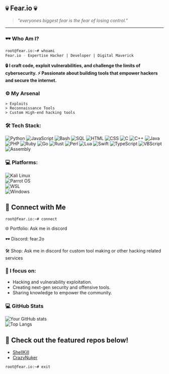 ## 💀 Fear.io 💀

> _"everyones biggest fear is the fear of losing control."_
---
### 🕶️ **Who Am I?**
```bash
root@fear.io:~# whoami
Fear.io - Expertise Hacker | Developer | Digital Maverick
```
**🔒 I craft code, exploit vulnerabilities, and challenge the limits of cybersecurity.
⚡ Passionate about building tools that empower hackers and secure the internet.**

### ⚙️ My Arsenal
```plaintext
> Exploits
> Reconnaissance Tools
> Custom High-end hacking tools
```

### 🛠️ **Tech Stack**:  
![Python](https://img.shields.io/badge/Code-Python-blue)  ![JavaScript](https://img.shields.io/badge/Code-JavaScript-yellow)  ![Bash](https://img.shields.io/badge/Code-Bash-lightgrey)  ![SQL](https://img.shields.io/badge/Code-SQL-orange)  ![HTML](https://img.shields.io/badge/Code-HTML-green)  ![CSS](https://img.shields.io/badge/Code-CSS-blue) ![C](https://img.shields.io/badge/Code-C-00599C)  ![C++](https://img.shields.io/badge/Code-C++-f34b7d)  ![Java](https://img.shields.io/badge/Code-Java-red)  ![PHP](https://img.shields.io/badge/Code-PHP-777bb4)  ![Ruby](https://img.shields.io/badge/Code-Ruby-darkred)  ![Go](https://img.shields.io/badge/Code-Go-c7c7c7)  ![Rust](https://img.shields.io/badge/Code-Rust-brown)  ![Perl](https://img.shields.io/badge/Code-Perl-violet)  ![Lua](https://img.shields.io/badge/Code-Lua-blueviolet)  ![Swift](https://img.shields.io/badge/Code-Swift-orange)  ![TypeScript](https://img.shields.io/badge/Code-TypeScript-blue)  ![VBScript](https://img.shields.io/badge/Code-VBScript-green)  ![Assembly](https://img.shields.io/badge/Code-Assembly-lightgrey)

### 💻 **Platforms**:  
![Kali Linux](https://img.shields.io/badge/Platform-Kali_Linux-blueviolet)  
![Parrot OS](https://img.shields.io/badge/Platform-Parrot_OS-brightgreen)  
![WSL](https://img.shields.io/badge/Platform-WSL-lightblue)  
![Windows](https://img.shields.io/badge/Platform-Windows-blue)

## 🔗 Connect with Me

```plaintext
root@fear.io:~# connect
```
🌐 Portfolio: Ask me in discord

🕶️ Discord: fear.2o

🛠️ Shop: Ask me in discord for custom tool making or other hacking related services

### 🎯 I focus on:

- Hacking and vulnerability exploitation.
- Creating next-gen security and offensive tools.
- Sharing knowledge to empower the community.

### 💻 **GitHub Stats**

![Your GitHub stats](https://github-readme-stats.vercel.app/api?username=Fear2o&show_icons=true&theme=dark)  
![Top Langs](https://github-readme-stats.vercel.app/api/top-langs/?username=Fear2o&layout=compact&theme=dark)

## 👀 **Check out the featured repos below!**
- [ShellKill](https://github.com/Fear2o/ShellKill)
- [CrazyNuker](https://github.com/Fear2o/CrazyNuker)

```plaintext
root@fear.io:~# exit
```
